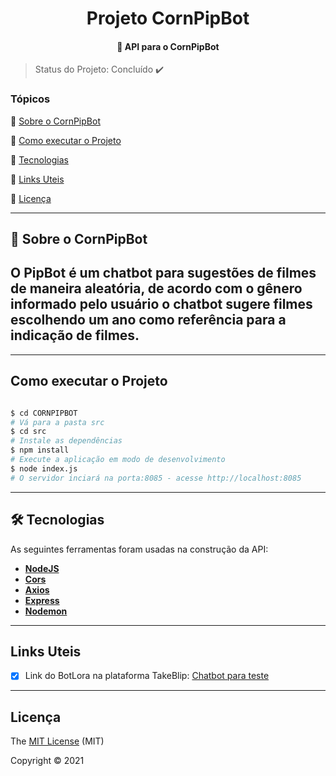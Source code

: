 </p>
<h1 align="center">
Projeto CornPipBot</h1>

<h4 align="center">
  🤖 API para o CornPipBot
</h4>

> Status do Projeto: Concluído :heavy_check_mark:

### Tópicos

:small_blue_diamond: [Sobre o CornPipBot](#-sobre-o-CornPipBot)

:small_blue_diamond: [Como executar o Projeto](#como-executar-o-projeto)

:small_blue_diamond: [Tecnologias](#-tecnologias)

:small_blue_diamond: [Links Uteis](#links-uteis)

:small_blue_diamond: [Licença](#licença)

---

## 🤖 Sobre o CornPipBot

## O PipBot é um chatbot para sugestões de filmes de maneira aleatória, de acordo com o gênero informado pelo usuário o chatbot sugere filmes escolhendo um ano como referência para a indicação de filmes.

---
## Como executar o Projeto

```bash

$ cd CORNPIPBOT
# Vá para a pasta src
$ cd src
# Instale as dependências
$ npm install
# Execute a aplicação em modo de desenvolvimento
$ node index.js
# O servidor inciará na porta:8085 - acesse http://localhost:8085

```
---

## 🛠 Tecnologias

As seguintes ferramentas foram usadas na construção da API:

- **[NodeJS](https://nodejs.org/en/)**
- **[Cors](https://expressjs.com/en/resources/middleware/cors.html)**
- **[Axios](https://github.com/axios/axios)**
- **[Express](https://expressjs.com/)**
- **[Nodemon](https://www.npmjs.com/package/nodemon)**

---

## Links Uteis
- [x] Link do BotLora na plataforma TakeBlip: <a href="https://cairo-cruz-25qx5.chat.blip.ai/?appKey=cGlwYm90OjRmYzA3ZmMwLTVlNTQtNDQ2OC05OGY4LTA1ZTMzMjQ2NzZkYw==">Chatbot para teste</a>

---

## Licença

The [MIT License]() (MIT)

Copyright ©️ 2021
```
